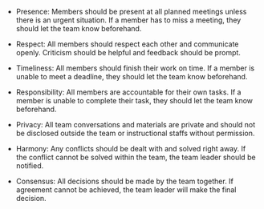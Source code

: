 
- Presence: Members should be present at all planned meetings unless there is an urgent situation. If a member has to miss a meeting, they should let the team know beforehand.

- Respect: All members should respect each other and communicate openly. Criticism should be helpful and feedback should be prompt.

- Timeliness: All members should finish their work on time. If a member is unable to meet a deadline, they should let the team know beforehand.

- Responsibility: All members are accountable for their own tasks. If a member is unable to complete their task, they should let the team know beforehand.

- Privacy: All team conversations and materials are private and should not be disclosed outside the team or instructional staffs without permission.

- Harmony: Any conflicts should be dealt with and solved right away. If the conflict cannot be solved within the team, the team leader should be notified.

- Consensus: All decisions should be made by the team together. If agreement cannot be achieved, the team leader will make the final decision.
